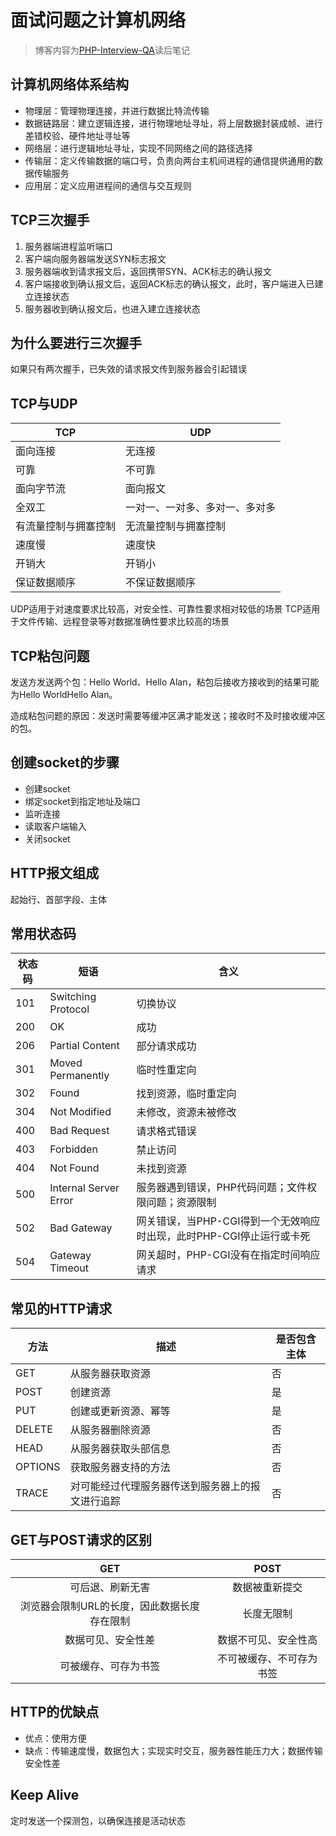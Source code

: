 # 面试问题之计算机网络

> 博客内容为[PHP-Interview-QA](https://github.com/colinlet/PHP-Interview-QA)读后笔记

## 计算机网络体系结构

* 物理层：管理物理连接，并进行数据比特流传输
* 数据链路层：建立逻辑连接，进行物理地址寻址，将上层数据封装成帧、进行差错校验、硬件地址寻址等
* 网络层：进行逻辑地址寻址，实现不同网络之间的路径选择
* 传输层：定义传输数据的端口号，负责向两台主机间进程的通信提供通用的数据传输服务
* 应用层：定义应用进程间的通信与交互规则

## TCP三次握手

1. 服务器端进程监听端口
2. 客户端向服务器端发送SYN标志报文
3. 服务器端收到请求报文后，返回携带SYN、ACK标志的确认报文
4. 客户端接收到确认报文后，返回ACK标志的确认报文，此时，客户端进入已建立连接状态
5. 服务器收到确认报文后，也进入建立连接状态

## 为什么要进行三次握手

如果只有两次握手，已失效的请求报文传到服务器会引起错误

## TCP与UDP


| TCP | UDP |
| --- | --- |
| 面向连接 | 无连接 |
| 可靠 | 不可靠 |
| 面向字节流 | 面向报文 |
| 全双工 | 一对一、一对多、多对一、多对多 |
| 有流量控制与拥塞控制 | 无流量控制与拥塞控制 |
| 速度慢 | 速度快 |
| 开销大 | 开销小 |
| 保证数据顺序 | 不保证数据顺序 | 

UDP适用于对速度要求比较高，对安全性、可靠性要求相对较低的场景
TCP适用于文件传输、远程登录等对数据准确性要求比较高的场景

## TCP粘包问题

发送方发送两个包：Hello World、Hello Alan，粘包后接收方接收到的结果可能为Hello WorldHello Alan。

造成粘包问题的原因：发送时需要等缓冲区满才能发送；接收时不及时接收缓冲区的包。

## 创建socket的步骤

* 创建socket
* 绑定socket到指定地址及端口
* 监听连接
* 读取客户端输入
* 关闭socket

## HTTP报文组成

起始行、首部字段、主体

## 常用状态码


| 状态码 | 短语 | 含义 |
| --- | --- | --- |
| 101 | Switching Protocol | 切换协议 |
| 200 | OK | 成功 |
| 206 | Partial Content | 部分请求成功 |
| 301 | Moved Permanently | 临时性重定向 |
| 302 | Found | 找到资源，临时重定向 |
| 304 | Not Modified | 未修改，资源未被修改 |
| 400 | Bad Request | 请求格式错误 |
| 403 | Forbidden | 禁止访问 |
| 404 | Not Found  | 未找到资源 |
| 500 | Internal Server Error | 服务器遇到错误，PHP代码问题；文件权限问题；资源限制 |
| 502 | Bad Gateway | 网关错误，当PHP-CGI得到一个无效响应时出现，此时PHP-CGI停止运行或卡死 |
| 504 | Gateway Timeout | 网关超时，PHP-CGI没有在指定时间响应请求 |

## 常见的HTTP请求

| 方法 | 描述 | 是否包含主体 |
| --- | --- | --- |
| GET | 从服务器获取资源 | 否 |
| POST | 创建资源 | 是 |
| PUT | 创建或更新资源、幂等 | 是 |
| DELETE | 从服务器删除资源 | 否 |
| HEAD | 从服务器获取头部信息 | 否 |
| OPTIONS | 获取服务器支持的方法 | 否 |
| TRACE | 对可能经过代理服务器传送到服务器上的报文进行追踪 | 否 |

## GET与POST请求的区别


| GET | POST |
| :-: | :-: |
| 可后退、刷新无害 | 数据被重新提交 |
| 浏览器会限制URL的长度，因此数据长度存在限制 | 长度无限制 | 
| 数据可见、安全性差 | 数据不可见、安全性高 | 
| 可被缓存、可存为书签 | 不可被缓存、不可存为书签 | 

## HTTP的优缺点

* 优点：使用方便
* 缺点：传输速度慢，数据包大；实现实时交互，服务器性能压力大；数据传输安全性差

## Keep Alive

定时发送一个探测包，以确保连接是活动状态







